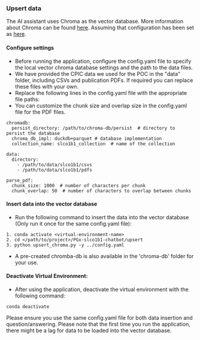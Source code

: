 ### Upsert data

The AI assistant uses Chroma as the vector database. More information about Chroma can be found [here](https://docs.trychroma.com/).
Assuming that configuration has been set as [here](https://github.com/BCM-HGSC/PGx-slco1b1-chatbot/blob/main/README.md).

#### Configure settings

* Before running the application, configure the config.yaml file to specify the local vector chroma database settings and the path to the data files.
* We have provided the CPIC data we used for the POC in the "data" folder, including CSVs and publication PDFs. If required you can replace these files with your own.
* Replace the following lines in the config.yaml file with the appropriate file paths:
* You can customize the chunk size and overlap size in the config.yaml file for the PDF files.

```commandline
chromadb:
  persist_directory: /path/to/chroma-db/persist  # directory to persist the database
  chroma_db_impl: duckdb+parquet # database implementation
  collection_name: slco1b1_collection  # name of the collection

data:
  directory:
    - /path/to/data/slco1b1/csvs
    - /path/to/data/slco1b1/pdfs

parse_pdf:
  chunk_size: 1000  # number of characters per chunk
  chunk_overlap: 50  # number of characters to overlap between chunks
```
####  Insert data into the vector database
* Run the following command to insert the data into the vector database (Only run it once for the same config.yaml file):
```
1. conda activate <virtual-environment-name>
2. cd </path/to/project>/PGx-slco1b1-chatbot/upsert
3. python upsert_chroma.py -y ../config.yaml
```
* A pre-created chromba-db is also available in the 'chroma-db' folder for your use.

#### Deactivate Virtual Environment:
* After using the application, deactivate the virtual environment with the following command:
```commandline
conda deactivate  
```
Please ensure you use the same config.yaml file for both data insertion and question/answering. Please note that the first time you run the application, there might be a lag for data to be loaded into the vector database. 